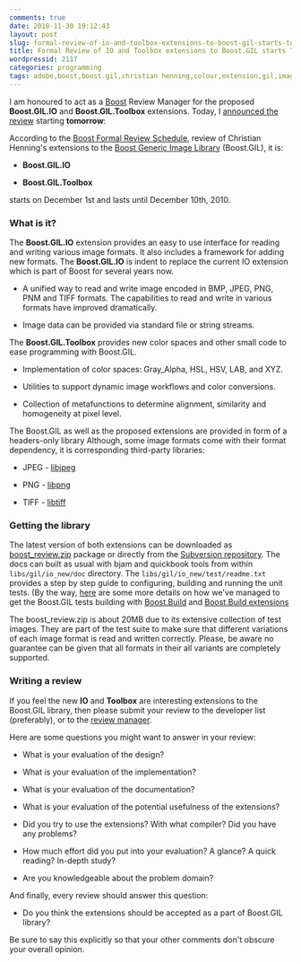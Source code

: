```yaml
---
comments: true
date: 2010-11-30 19:12:43
layout: post
slug: formal-review-of-io-and-toolbox-extensions-to-boost-gil-starts-tomorrow
title: Formal Review of IO and Toolbox extensions to Boost.GIL starts TOMORROW
wordpressid: 2117
categories: programming
tags: adobe,boost,boost.gil,christian henning,colour,extension,gil,image,programming,project,raster,rgb,rgba,toolbox
---
```


I am honoured to act as a [Boost](http://boost.org) Review Manager for the proposed **Boost.GIL.IO** and **Boost.GIL.Toolbox** extensions. Today, I [announced the review](http://thread.gmane.org/gmane.comp.lib.boost.devel/211255) starting **tomorrow**:





According to the [Boost Formal Review Schedule](http://www.boost.org/community/review_schedule.html), review of Christian Henning's extensions to the [Boost Generic Image Library](http://www.boost.org/doc/libs/release/libs/gil/doc/index.html) (Boost.GIL), it is:





  * **Boost.GIL.IO**


  * **Boost.GIL.Toolbox**



starts on December 1st and lasts until December 10th, 2010.





### What is it?





The **Boost.GIL.IO** extension provides an easy to use interface for reading and writing various image formats. It also includes a framework for adding new formats. The **Boost.GIL.IO** is indent to replace the current IO extension which is part of Boost for several years now.





  * A unified way to read and write image encoded in BMP, JPEG, PNG, PNM and TIFF formats. The capabilities to read and write in various formats have improved dramatically.


  * Image data can be provided via standard file or string streams.




The **Boost.GIL.Toolbox** provides new color spaces and other small code to ease programming with Boost.GIL.




  * Implementation of color spaces: Gray_Alpha, HSL, HSV, LAB, and XYZ.


  * Utilities to support dynamic image workflows and color conversions.


  * Collection of metafunctions to determine alignment, similarity and homogeneity at pixel level.




The Boost.GIL as well as the proposed extensions are provided in form of a headers-only library Although, some image formats come with their format dependency, it is corresponding third-party libraries:





  * JPEG - [libjpeg](http://www.ijg.org/)


  * PNG  - [libpng](http://www.libpng.org/pub/png/libpng.html)


  * TIFF - [libtiff](http://www.remotesensing.org/libtiff/)




### Getting the library





The latest version of both extensions can be downloaded as [boost_review.zip](http://gil-contributions.googlecode.com/files/boost_review.zip) package or directly from the [Subversion repository](http://code.google.com/p/gil-contributions/source/browse/trunk/gil_2/). The docs can built as usual with bjam and quickbook tools from within `libs/gil/io_new/doc` directory. The `libs/gil/io_new/test/readme.txt` provides a step by step guide to configuring, building and running the unit tests. (By the way, [here](/?p=2113) are some more details on how we've managed to get the Boost.GIL tests building with [Boost.Build](http://www.boost.org/doc/tools/build/index.html) and [Boost.Build extensions](http://svn.boost.org/svn/boost/sandbox/tools/build_extensions/)





The boost_review.zip is about 20MB due to its extensive collection of test images. They are part of the test suite to make sure that different variations of each image format is read and written correctly. Please, be aware no guarantee can be given that all formats in their all variants are completely supported.





### Writing a review





If you feel the new **IO** and **Toolbox** are interesting extensions to the Boost.GIL library, then please submit your review to the developer list (preferably), or to the [review manager](/contact).





Here are some questions you might want to answer in your review:





  * What is your evaluation of the design?


  * What is your evaluation of the implementation?


  * What is your evaluation of the documentation?


  * What is your evaluation of the potential usefulness of the extensions?


  * Did you try to use the extensions? With what compiler? Did you have any problems?


  * How much effort did you put into your evaluation? A glance? A quick reading? In-depth study?


  * Are you knowledgeable about the problem domain?




And finally, every review should answer this question:




  * Do you think the extensions should be accepted as a part of Boost.GIL library?




Be sure to say this explicitly so that your other comments don't obscure your overall opinion.
